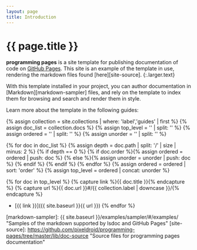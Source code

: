 ```yaml
---
layout: page
title: Introduction
---
```


# {{ page.title }}

**programming pages** is a site template for publishing documentation of code on [GitHub Pages][gh-pages]. This site is an example of the template in use, rendering the markdown files found [here][site-source].
{:.larger.text}

With this template installed in your project, you can author documentation in [Markdown][markdown-sampler] files, and rely on the template to index them for browsing and search and render them in style.

Learn more about the template in the following guides:

{% assign collection = site.collections | where: 'label','guides' | first %}
{% assign doc_list = collection.docs %}
{% assign top_level = '' | split: '' %}
{% assign ordered = '' | split: '' %}
{% assign unorder = '' | split: '' %}

{% for doc in doc_list %}
  {% assign depth = doc.path | split: '/' | size | minus: 2 %}
  {% if depth == 0 %}
    {% if doc.order %}{% assign ordered = ordered | push: doc %}
    {% else %}{% assign unorder = unorder | push: doc %}
    {% endif %}
  {% endif %}
{% endfor %}
{% assign ordered = ordered | sort: 'order' %}
{% assign top_level = ordered | concat: unorder %}

{% for doc in top_level %}
  {% capture link %}{{ doc.title }}{% endcapture %}
  {% capture url %}{{ doc.url }}#/{{ collection.label | downcase }}/{% endcapture %}
- [{{ link }}]({{ site.baseurl }}{{ url }})
{% endfor %}



[gh-pages]: https://pages.github.com/ "Websites for you and your projects"
[markdown-sampler]: {{ site.baseurl }}/examples/sampler/#/examples/ "Samples of the markdown supported by lsdoc and GitHub Pages"
[site-source]: https://github.com/pixeldroid/programming-pages/tree/master/lib/doc-source "Source files for programming pages documentation"
